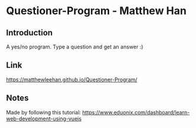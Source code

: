 # Questioner-Program - Matthew Han

## Introduction

A yes/no program. Type a question and get an answer :)

## Link

https://matthewleehan.github.io/Questioner-Program/

## Notes

Made by following this tutorial: https://www.eduonix.com/dashboard/learn-web-development-using-vuejs